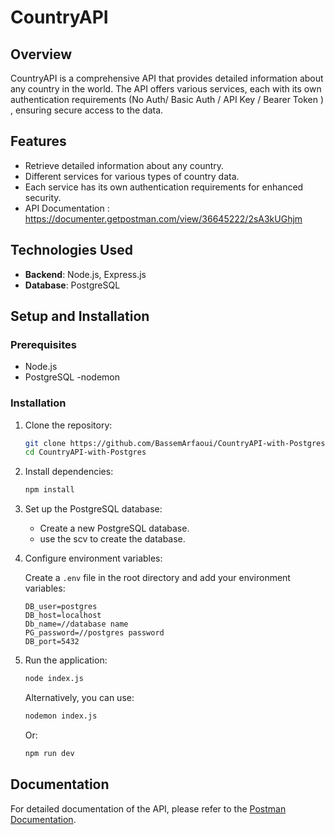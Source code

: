 # CountryAPI

## Overview

CountryAPI is a comprehensive API that provides detailed information about any country in the world. The API offers various services, each with its own authentication requirements (No Auth/ Basic Auth / API Key / Bearer Token ) , ensuring secure access to the data.

## Features

- Retrieve detailed information about any country.
- Different services for various types of country data.
- Each service has its own authentication requirements for enhanced security.
- API Documentation : https://documenter.getpostman.com/view/36645222/2sA3kUGhjm
## Technologies Used

- **Backend**: Node.js, Express.js
- **Database**: PostgreSQL


## Setup and Installation

### Prerequisites

- Node.js
- PostgreSQL
-nodemon
### Installation

1. Clone the repository:

   ```bash
   git clone https://github.com/BassemArfaoui/CountryAPI-with-Postgres.git
   cd CountryAPI-with-Postgres
   ```

2. Install dependencies:

   ```bash
   npm install
   ```

3. Set up the PostgreSQL database:

   - Create a new PostgreSQL database.
   - use the scv to create the database.

4. Configure environment variables:

   Create a `.env` file in the root directory and add your environment variables:

   ```plaintext
   DB_user=postgres
   DB_host=localhost
   Db_name=//database name
   PG_password=//postgres password
   DB_port=5432

   ```

5. Run the application:

   ```bash
   node index.js
   ```

   Alternatively, you can use:

   ```bash
   nodemon index.js
   ```

   Or:

   ```bash
   npm run dev
   ```






## Documentation

For detailed documentation of the API, please refer to the [Postman Documentation](https://documenter.getpostman.com/view/36645222/2sA3kUGhjm).

